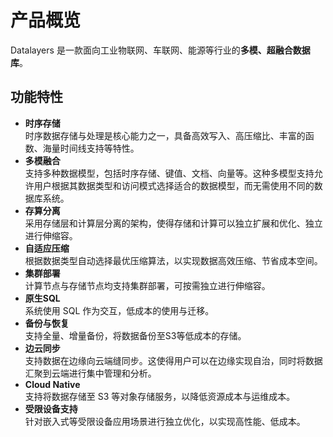 # 产品概览

Datalayers 是一款面向工业物联网、车联网、能源等行业的**多模、超融合数据库**。

## 功能特性
* **时序存储**  
时序数据存储与处理是核心能力之一，具备高效写入、高压缩比、丰富的函数、海量时间线支持等特性。
* **多模融合**  
支持多种数据模型，包括时序存储、键值、文档、向量等。这种多模型支持允许用户根据其数据类型和访问模式选择适合的数据模型，而无需使用不同的数据库系统。
* **存算分离**  
采用存储层和计算层分离的架构，使得存储和计算可以独立扩展和优化、独立进行伸缩容。
* **自适应压缩**  
根据数据类型自动选择最优压缩算法，以实现数据高效压缩、节省成本空间。
* **集群部署**  
计算节点与存储节点均支持集群部署，可按需独立进行伸缩容。
* **原生SQL**   
系统使用 SQL 作为交互，低成本的使用与迁移。
* **备份与恢复**  
支持全量、增量备份，将数据备份至S3等低成本的存储。
* **边云同步**  
支持数据在边缘向云端缝同步。这使得用户可以在边缘实现自治，同时将数据汇聚到云端进行集中管理和分析。
* **Cloud Native**  
支持将数据存储至 S3 等对象存储服务，以降低资源成本与运维成本。
* **受限设备支持**  
针对嵌入式等受限设备应用场景进行独立优化，以实现高性能、低成本。
